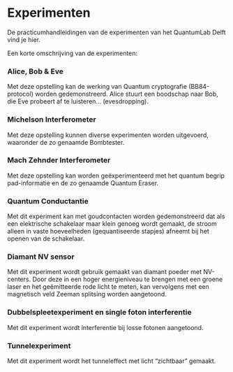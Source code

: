 # Experimenten

De practicumhandleidingen van de experimenten van het QuantumLab Delft vind je hier. 
 
Een korte omschrijving van de experimenten:

### Alice, Bob & Eve 
Met deze opstelling kan de werking van Quantum cryptografie (BB84-protocol) worden gedemonstreerd. Alice stuurt een boodschap naar Bob, die Eve probeert af te luisteren... (evesdropping).   

### Michelson Interferometer 
Met deze opstelling kunnen diverse experimenten worden uitgevoerd, waaronder de zo genaamde Bombtester. 

### Mach Zehnder Interferometer 
Met deze opstelling kan worden geëxperimenteerd met het quantum begrip pad-informatie en de zo genaamde Quantum Eraser. 

### Quantum Conductantie 
Met dit experiment kan met goudcontacten worden gedemonstreerd dat als een elektrische schakelaar maar klein genoeg wordt gemaakt, de stroom alleen in vaste hoeveelheden (gequantiseerde stapjes) afneemt bij het openen van de schakelaar. 


### Diamant NV sensor 
Met dit experiment wordt gebruik gemaakt van diamant poeder met NV-centers. Door deze in een hoger energieniveau te brengen met een groene laser en het geëmitteerde rode licht te meten, kan vervolgens met een magnetisch veld Zeeman splitsing worden aangetoond. 

### Dubbelspleetexperiment en single foton interferentie   
Met dit experiment wordt interferentie bij losse fotonen aangetoond. 
 
### Tunnelexperiment 
Met dit experiment wordt het tunneleffect met licht “zichtbaar” gemaakt. 